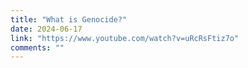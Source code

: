 ```yaml
---
title: "What is Genocide?"
date: 2024-06-17
link: "https://www.youtube.com/watch?v=uRcRsFtiz7o"
comments: ""
---
```


